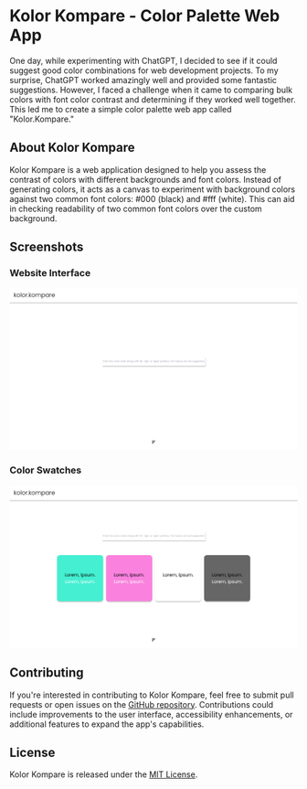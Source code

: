 # Kolor Kompare - Color Palette Web App

One day, while experimenting with ChatGPT, I decided to see if it could suggest good color combinations for web development projects. To my surprise, ChatGPT worked amazingly well and provided some fantastic suggestions. However, I faced a challenge when it came to comparing bulk colors with font color contrast and determining if they worked well together. This led me to create a simple color palette web app called "Kolor.Kompare."

## About Kolor Kompare

Kolor Kompare is a web application designed to help you assess the contrast of colors with different backgrounds and font colors. Instead of generating colors, it acts as a canvas to experiment with background colors against two common font colors: #000 (black) and #fff (white). This can aid in checking readability of two common font colors over the custom background.

## Screenshots
### Website Interface
![Website Interface](screenshots/screenshot-1.png)
### Color Swatches
![Color swatches](screenshots/screenshot-2.png)

## Contributing

If you're interested in contributing to Kolor Kompare, feel free to submit pull requests or open issues on the [GitHub repository](https://github.com/bentekku/kolor-kompare). Contributions could include improvements to the user interface, accessibility enhancements, or additional features to expand the app's capabilities.

## License

Kolor Kompare is released under the [MIT License](https://github.com/bentekku/kolor-kompare/blob/master/LICENSE).

